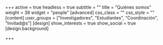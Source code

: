 +++
active = true
headless = true
subtitle = ""
title = "Quiénes somos"
weight = 38
widget = "people"
[advanced]
css_class = ""
css_style = ""
[content]
user_groups = ["Investigadores", "Estudiantes", "Coordinación", "Invitad@s"]
[design]
show_interests = true
show_social = true
[design.background]

+++
